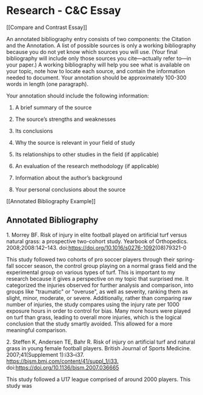 # Research - C&C Essay

[[Compare and Contrast Essay]]

An annotated bibliography entry consists of two components: the Citation and the Annotation. A list of possible sources is only a working bibliography because you do not yet know which sources you will use. (Your final bibliography will include only those sources you cite—actually refer to—in your paper.) A working bibliography will help you see what is available on your topic, note how to locate each source, and contain the information needed to document. Your annotation should be approximately 100-300 words in length (one paragraph).

Your annotation should  include the following information:

1. A brief summary of the source

2. The source’s strengths and weaknesses

3. Its conclusions

4. Why the source is relevant in your field of study

5. Its relationships to other studies in the field (if applicable)

6. An evaluation of the research methodology (if applicable)

7. Information about the author’s background

8. Your personal conclusions about the source

[[Annotated Bibliography Example]]

## Annotated Bibliography

1\. Morrey BF. Risk of injury in elite football played on artificial turf versus natural grass: a prospective two-cohort study. Yearbook of Orthopedics. 2008;2008:142–143. doi:<https://doi.org/10.1016/s0276-1092>(08)79321-0

This study followed two cohorts of pro soccer players through their spring-fall soccer season, the control group playing on a normal grass field and the experimental group on various types of turf. This is important to my research because it gives a perspective on my topic that surprised me. It categorized the injuries observed for further analysis and comparison, into groups like "traumatic" or "overuse", as well as severity, ranking them as slight, minor, moderate, or severe. Additionally, rather than comparing raw number of injuries, the study compares using the injury rate per 1000 exposure hours in order to control for bias. Many more hours were played on turf than grass, leading to overall more injuries, which is the logical conclusion that the study smartly avoided. This allowed for a more meaningful comparison.

2\. Steffen K, Andersen TE, Bahr R. Risk of injury on artificial turf and natural grass in young female football players. British Journal of Sports Medicine. 2007;41(Supplement 1):i33–i37. <https://bjsm.bmj.com/content/41/suppl_1/i33.> doi:<https://doi.org/10.1136/bjsm.2007.036665>

This study followed a U17 league comprised of around 2000 players. This study was 